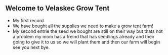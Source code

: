 ## Welcome to Velaskec Grow Tent

* My first record
* We have bought all the supplies we need to make a grow tent farm!
* My second entrie the seed we bought are still on their way but thats not a problem my mom has a freind that has seedlings already and their going to give it to us so we will plant them and then our farm will begin see you next bye.